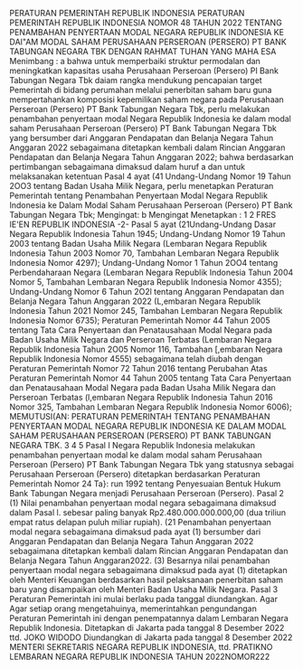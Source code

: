  PERATURAN PEMERINTAH REPUBLIK INDONESIA PERATURAN PEMERINTAH REPUBLIK INDONESIA NOMOR 48 TAHUN 2022 TENTANG PENAMBAHAN PENYERTAAN MODAL NEGARA REPUBLIK INDONESIA KE DAI"AM MODAL SAHAM PERUSAHAAN PERSEROAN (PERSERO) PT BANK TABUNGAN NEGARA TBK
DENGAN RAHMAT TUHAN YANG MAHA ESA
Menimbang :
 a bahwa untuk memperbaiki struktur permodalan dan meningkatkan kapasitas usaha Perusahaan Perseroan (Persero) PI Bank Tabungan Negara Tbk daiam rangka mendukung pencapaian target Pemerintah di bidang perumahan melalui penerbitan saham baru guna mempertahankan komposisi kepemilikan saham negara pada Perusahaan Perseroan (Persero) PT Bank Tabungan Negara Tbk, perlu melakukan penambahan penyertaan modal Negara Republik Indonesia ke dalam modal saham Perusahaan Perseroan (Persero) PT Bank Tabungan Negara Tbk yang bersumber dari Anggaran Pendapatan dan Belanja Negara Tahun Anggaran 2022 sebagaimana ditetapkan kembali dalam Rincian Anggaran Pendapatan dan Belanja Negara Tahun Anggaran 2022; bahwa berdasarkan pertimbangan sebagaimana dimaksud dalam huruf a dan untuk melaksanakan ketentuan Pasal 4 ayat (41 Undang-Undang Nomor 19 Tahun 2OO3 tentang Badan Usaha Milik Negara, perlu menetapkan Peraturan Pemerintah tentang Penambahan Penyertaan Modal Negara Republik Indonesia ke Dalam Modal Saham Perusahaan Perseroan (Persero) PT Bank Tabungan Negara Tbk;
Mengingat:
 b Mengingat Menetapkan : 1 2 FRES IE'EN REPUBLIK INDONESIA -2- Pasal 5 ayat (21Undang-Undang Dasar Negara Republik Indonesia Tahun 1945; Undang-Undang Nomor 19 Tahun 2003 tentang Badan Usaha Milik Negara (Lembaran Negara Republik Indonesia Tahun 2003 Nomor 70, Tambahan Lembaran Negara Republik Indonesia Nomor 4297); Undang-Undang Nomor 1 Tahun 2OO4 tentang Perbendaharaan Negara (Lembaran Negara Republik Indonesia Tahun 2004 Nomor 5, Tambahan Lembaran Negara Republik Indonesia Nomor 4355); Undang-Undang Nomor 6 Tahun 2O2l tentang Anggaran Pendapatan dan Belanja Negara Tahun Anggaran 2022 (L,embaran Negara Republik Indonesia Tahun 2021 Nomor 245, Tambahan Lembaran Negara Republik Indonesia Nomor 6735); Peraturan Pemerintah Nomor 44 Tahun 2005 tentang Tata Cara Penyertaan dan Penatausahaan Modal Negara pada Badan Usaha Milik Negara dan Perseroan Terbatas (Lembaran Negara Republik Indonesia Tahun 2O05 Nomor 116, Tambahan [,embaran Negara Republik Indonesia Nomor 4555) sebagaimana telah diubah dengan Peraturan Pemerintah Nomor 72 Tahun 2016 tentang Perubahan Atas Peraturan Pemerintah Nomor 44 Tahun 2005 tentang Tata Cara Penyertaan dan Penatausahaan Modal Negara pada Badan Usaha Milik Negara dan Perseroan Terbatas (l,embaran Negara Republik Indonesia Tahun 2016 Nomor 325, Tambahan Lembaran Negara Republik Indonesia Nomor 6006); MEMUTUSI(AN: PERATURAN PEMERINTAH TENTANG PENAMBAHAN PENYERTAAN MODAL NEGARA REPUBLIK INDONESIA KE DALAM MODAL SAHAM PERUSAHAAN PERSEROAN (PERSERO) PT BANK TABUNGAN NEGARA TBK. 3 4 5
Pasal I
Negara Republik Indonesia melakukan penambahan penyertaan modal ke dalam modal saham Perusahaan Perseroan (Persero) PT Bank Tabungan Negara Tbk yang statusnya sebagai Perusahaan Perseroan (Persero) ditetapkan berdasarkan Peraturan Pemerintah Nomor 24 Ta}: run 1992 tentang Penyesuaian Bentuk Hukum Bank Tabungan Negara menjadi Perusahaan Perseroan (Persero). Pasal 2 (1) Nilai penambahan penyertaan modal negara sebagaimana dimaksud dalam Pasal l. sebesar paling banyak Rp2.480.000.000.000,00 (dua triliun empat ratus delapan puluh miliar rupiah). (21 Penambahan penyertaan modal negara sebagaimana dimaksud pada ayat (1) bersumber dari Anggaran Pendapatan dan Belanja Negara Tahun Anggaran 2022 sebagaimana ditetapkan kembali dalam Rincian Anggaran Pendapatan dan Belanja Negara Tahun Anggaran2022.
(3) Besarnya nilai penambahan penyertaan modal negara sebagaimana dimaksud pada ayat (1) ditetapkan oleh Menteri Keuangan berdasarkan hasil pelaksanaan penerbitan saham baru yang disampaikan oleh Menteri Badan Usaha Milik Negara.
Pasal 3
Peraturan Pemerintah ini mulai berlaku pada tanggal diundangkan. Agar
Agar setiap orang mengetahuinya, memerintahkan pengundangan Peraturan Pemerintah ini dengan penempatannya dalam Lembaran Negara Republik Indonesia. Ditetapkan di Jakarta pada tanggal 8 Desember 2022 ttd. JOKO WIDODO Diundangkan di Jakarta pada tanggal 8 Desember 2022 MENTERI SEKRETARIS NEGARA REPUBLIK INDONESIA, ttd. PRATIKNO LEMBARAN NEGARA REPUBLIK INDONESIA TAHUN 2022NOMOR222